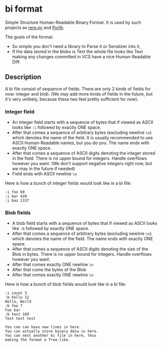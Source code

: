 # bi format

Simple Structure Human-Readable Binary Format. It is used by such projects as [rere.py](https://github.com/tsoding/rere.py) and [Porth](https://gitlab.com/tsoding/porth).

The goals of the format:
- So simple you don't need a library to Parse it or Serializer into it,
- If the data stored in the blobs is Text the whole file looks like Text making any changes committed in VCS have a nice Human-Readable Diff.

## Description

A bi file consist of sequence of fields. There are only 2 kinds of fields for now: integer and blob. (We may add more kinds of fields in the future, but it's very unlikely, because these two feel pretty sufficient for now).

### Integer field

- An integer field starts with a sequence of bytes that if viewed as ASCII looks like `:i` followed by exactly ONE space.
- After that comes a sequence of arbitrary bytes (excluding newline `\n`) which denotes the name of the field. It is usually recommended to use ASCII Human-Readable names, but you do you. The name ends with exactly ONE space.
- After that comes a sequence of ASCII digits denoting the integer stored in the field. There is no upper bound for integers. Handle overflows however you want. (We don't support negative integers right now, but we may in the future if needed)
- Field ends with ASCII newline `\n`

Here is how a bunch of integer fields would look like in a bi file:

```
:i foo 69
:i bar 420
:i baz 1337
```

### Blob fields

- A blob field starts with a sequence of bytes that if viewed as ASCII looks like `:b` followed by exactly ONE space.
- After that comes a sequence of arbitrary bytes (excluding newline `\n`) which denotes the name of the field. The name ends with exactly ONE space.
- After that comes a sequence of ASCII digits denoting the size of the Blob in bytes. There is no upper bound for integers. Handle overflows however you want.
- After that comes exactly ONE newline `\n`
- After that come the bytes of the Blob
- After that comes exactly ONE newline `\n`

Here is how a bunch of blob fields would look like in a bi file:

```
:i count 3
:b hello 12
Hello, World
:b foo 7
Foo bar
:b test 169
Test test test

You can can have new lines in here.
You can actually store binary data in here.
You can nest another bi file in here, thus
making the format a Tree-like.
```
